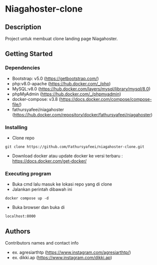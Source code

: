 # Niagahoster-clone


## Description

Project untuk membuat clone landing page Niagahoster.

## Getting Started

### Dependencies

* Bootstrap: v5.0 (https://getbootstrap.com/)
* php:v8.0-apache (https://hub.docker.com/_/php)
* MySQL:v8.0 (https://hub.docker.com/layers/mysql/library/mysql/8.0)
* phpMyAdmin (https://hub.docker.com/_/phpmyadmin)
* docker-compose: v3.8 (https://docs.docker.com/compose/compose-file/)
* fathursyafeei/niagahoster (https://hub.docker.com/repository/docker/fathursyafeei/niagahoster)

### Installing

* Clone repo
```
git clone https://github.com/Fathursyafeei/niagahoster-clone.git
```
* Download docker atau update docker ke versi terbaru : https://docs.docker.com/get-docker/

### Executing program
* Buka cmd lalu masuk ke lokasi repo yang di clone
* Jalankan perintah dibawah ini
```
docker compose up -d
```
* Buka browser dan buka di 
``` 
localhost:8000
```

## Authors

Contributors names and contact info

* ex. agresiarthtp (https://www.instagram.com/agresiarthtp/)
* ex. dikki.ap (https://www.instagram.com/dikki.ap)

